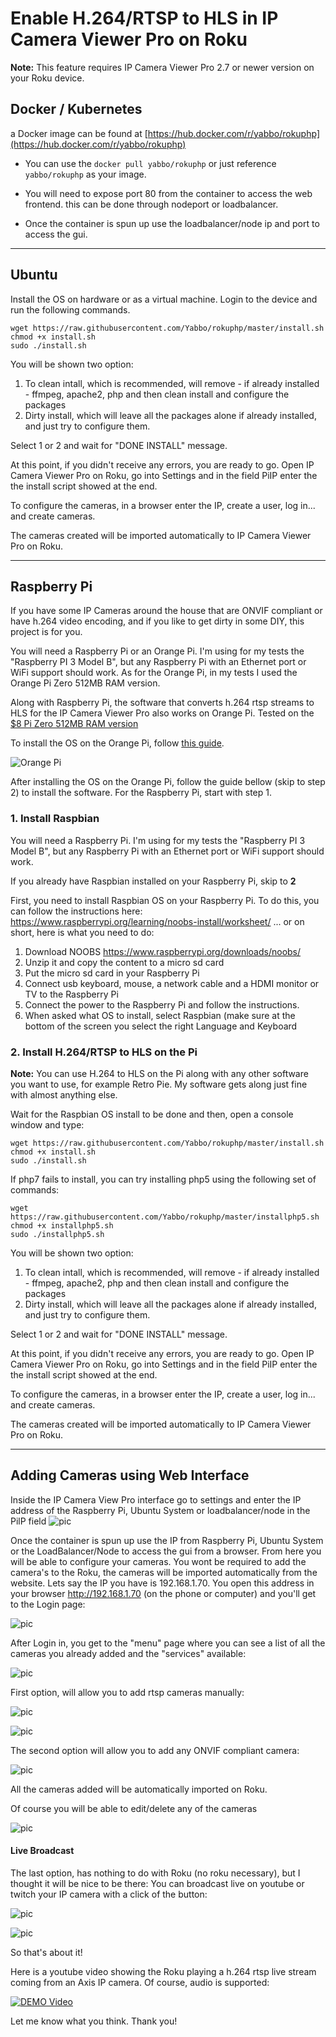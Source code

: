 # Enable H.264/RTSP to HLS in IP Camera Viewer Pro on Roku

**Note:** 
This feature requires IP Camera Viewer Pro 2.7 or newer version on your Roku device.
## Docker / Kubernetes
a Docker image can be found at [https://hub.docker.com/r/yabbo/rokuphp](https://hub.docker.com/r/yabbo/rokuphp)

- You can use the `docker pull yabbo/rokuphp` or just reference `yabbo/rokuphp` as your image.

- You will need to expose port 80 from the container to access the web frontend. this can be done through nodeport or loadbalancer. 
- Once the container is spun up use the loadbalancer/node ip and port to access the gui. 

----

## Ubuntu
Install the OS on hardware or as a virtual machine. 
 Login to the device and run the following commands.
 ```
wget https://raw.githubusercontent.com/Yabbo/rokuphp/master/install.sh
chmod +x install.sh
sudo ./install.sh
```
You will be shown two option:
1. To clean intall, which is recommended, will remove - if already installed - ffmpeg, apache2, php and then clean install and configure the packages
2. Dirty install, which will leave all the packages alone if already installed, and just try to configure them.

Select 1 or 2 and wait for "DONE INSTALL" message.

At this point, if you didn't receive any errors, you are ready to go.
Open IP Camera Viewer Pro on Roku, go into Settings and in the field PiIP enter the the install script showed at the end.

To configure the cameras, in a browser enter the IP, create a user, log in... and create cameras. 

The cameras created will be imported automatically to IP Camera Viewer Pro on Roku.

----

## Raspberry Pi
If you have some IP Cameras around the house that are ONVIF compliant or have h.264 video encoding, and if you like to get dirty in some DIY, this project is for you.

You will need a Raspberry Pi or an Orange Pi. I'm using for my tests the "Raspberry PI 3 Model B", but any Raspberry Pi with an Ethernet port or WiFi support should work. As for the Orange Pi, in my tests I used the Orange Pi Zero 512MB RAM version.



Along with Raspberry Pi, the software that converts h.264 rtsp streams to HLS for the IP Camera Viewer Pro also works on Orange Pi.
Tested on the [$8 Pi Zero 512MB RAM version](https://www.aliexpress.com/store/product/New-Orange-Pi-Zero-H2-Quad-Core-Open-source-512MB-development-board-beyond-Raspberry-Pi/1553371_32761500374.html?spm=2114.12010612.0.0.6b3dc45fBK4POv]Orange)

To install the OS on the Orange Pi, follow [this guide](http://lucsmall.com/2017/01/19/beginners-guide-to-the-orange-pi-zero/).

![Orange Pi](https://i.imgur.com/W6m7oNE.jpg)

After installing the OS on the Orange Pi, follow the guide bellow (skip to step 2) to install the software. For the Raspberry Pi, start with step 1.


### 1. Install Raspbian

You will need a Raspberry Pi. I'm using for my tests the "Raspberry PI 3 Model B", but any Raspberry Pi with an Ethernet port or WiFi support should work.

If you already have Raspbian installed on your Raspberry Pi, skip to **2**

First, you need to install Raspbian OS on your Raspberry Pi. To do this, you can follow the instructions here:
https://www.raspberrypi.org/learning/noobs-install/worksheet/
... or on short, here is what you need to do:

1. Download NOOBS https://www.raspberrypi.org/downloads/noobs/
2. Unzip it and copy the content to a micro sd card
3. Put the micro sd card in your Raspberry Pi 
4. Connect usb keyboard, mouse, a network cable and a HDMI monitor or TV to the Raspberry Pi
5. Connect the power to the Raspberry Pi and follow the instructions.
6. When asked what OS to install, select Raspbian (make sure at the bottom of the screen you select the right Language and Keyboard

### 2. Install H.264/RTSP to HLS on the Pi

**Note:** 
You can use H.264 to HLS on the Pi along with any other software you want to use, for example Retro Pie. My software gets along just fine with almost anything else.


Wait for the Raspbian OS install to be done and then, open a console window and type:
```
wget https://raw.githubusercontent.com/Yabbo/rokuphp/master/install.sh
chmod +x install.sh
sudo ./install.sh
```

If php7 fails to install, you can try installing php5 using the following set of commands:
```
wget https://raw.githubusercontent.com/Yabbo/rokuphp/master/installphp5.sh
chmod +x installphp5.sh
sudo ./installphp5.sh
```

You will be shown two option:
1. To clean intall, which is recommended, will remove - if already installed - ffmpeg, apache2, php and then clean install and configure the packages
2. Dirty install, which will leave all the packages alone if already installed, and just try to configure them.

Select 1 or 2 and wait for "DONE INSTALL" message.

At this point, if you didn't receive any errors, you are ready to go.
Open IP Camera Viewer Pro on Roku, go into Settings and in the field PiIP enter the the install script showed at the end.

To configure the cameras, in a browser enter the IP, create a user, log in... and create cameras. 

The cameras created will be imported automatically to IP Camera Viewer Pro on Roku.

----

## Adding Cameras using Web Interface

Inside the IP Camera View Pro interface go to settings and enter the IP address of the Raspberry Pi, Ubuntu System or loadbalancer/node in the PilP field
![pic](https://i.imgur.com/bZa8bLX.jpg)

Once the container is spun up use the IP from Raspberry Pi, Ubuntu System or the LoadBalancer/Node to access the gui from a browser.
From here you will be able to configure your cameras. You wont be required to add the camera's to the Roku, the cameras will be imported automatically from the website.
Lets say the IP you have is 192.168.1.70. You open this address in your browser http://192.168.1.70 (on the phone or computer) and you'll get to the Login page:

![pic](https://i.imgur.com/s2jLVNU.png)

After Login in, you get to the "menu" page where you can see a list of all the cameras you already added and the "services" available:

![pic](https://i.imgur.com/8smDkKt.png)

First option, will allow you to add rtsp cameras manually:

![pic](https://i.imgur.com/n72Y6oq.png)

![pic](https://i.imgur.com/0LVlGDl.png)

The second option will allow you to add any ONVIF compliant camera:

![pic](https://i.imgur.com/MTft4E1.png)

All the cameras added will be automatically imported on Roku.

Of course you will be able to edit/delete any of the cameras

![pic](https://i.imgur.com/wB9hzrH.png)

#### Live Broadcast 
The last option, has nothing to do with Roku (no roku necessary), but I thought it will be nice to be there: You can broadcast live on youtube or twitch your IP camera with a click of the button:

![pic](https://i.imgur.com/VMCxeZv.png)

![pic](https://i.imgur.com/db96Wz6.png)

So that's about it! 

Here is a youtube video showing the Roku playing a h.264 rtsp live stream coming from an Axis IP camera. Of course, audio is supported:

[![DEMO Video](http://img.youtube.com/vi/hhfv8zitAX4/0.jpg)](http://www.youtube.com/watch?v=hhfv8zitAX4)

Let me know what you think.
Thank you!
